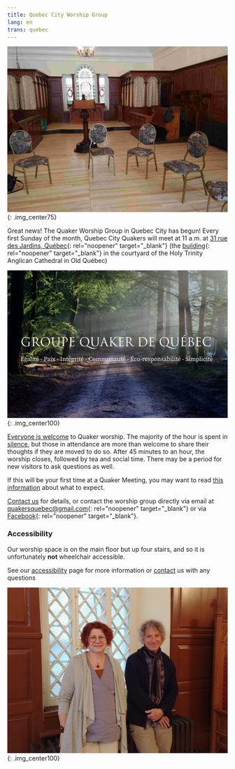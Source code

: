 ```yaml
---
title: Quebec City Worship Group
lang: en
trans: quebec
---
```

![Circle of chairs](/assets/images/quebec_wg.jpg){: .img_center75}

Great news! The Quaker Worship Group in Quebec City has begun! Every first Sunday of the month, Quebec City Quakers will meet at 11 a.m. at [31 rue des Jardins, Québec](https://www.google.com/maps/search/31%20rue%20des%20Jardins,%20Qu%C3%A9bec){: rel="noopener" target="_blank"} (the [building](https://goo.gl/maps/Z9wtKLtwAHEGSB7V6){: rel="noopener" target="_blank"} in the courtyard of the Holy Trinity Anglican Cathedral in Old Québec)

![Quebec worship group logo](/assets/images/quebec.jpg){: .img_center100}

[Everyone is welcome](/intro.html) to Quaker worship. The majority of the hour is spent in [silence](/about.html), but those in attendance are more than welcome to share their thoughts if they are moved to do so. After 45 minutes to an hour, the worship closes, followed by tea and social time.  There may be a period for new visitors to ask questions as well.

If this will be your first time at a Quaker Meeting, you may want to read [this information](/about.html) about what to expect.

[Contact us](/contact.html) for details, or contact the worship group directly via email at [quakersquebec@gmail.com](mailto:quakersquebec@gmail.com){: rel="noopener" target="_blank"} or via [Facebook](https://www.facebook.com/QuakersQuebecCanada/){: rel="noopener" target="_blank"}.

### Accessibility
Our worship space is on the main floor but up four stairs, and so it is unfortunately **not** wheelchair accessible.

See our [accessibility](/accessibility) page for more information or [contact](/contact) us with any questions

![The initiators of the group](/assets/images/qc_2.jpg){: .img_center100}
